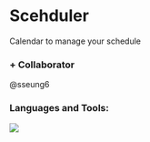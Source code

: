 # Scehduler
Calendar to manage your schedule

### + Collaborator 
@sseung6

### Languages and Tools:
 <img src="https://img.shields.io/badge/Kotlin-7F52FF?style=for-the-badge&logo=Kotlin&logoColor=white">

